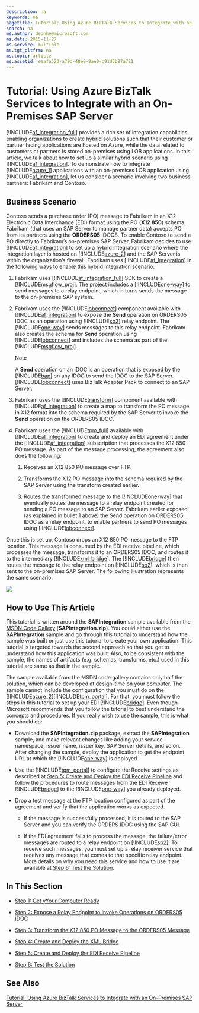 ```yaml
---
description: na
keywords: na
pagetitle: Tutorial: Using Azure BizTalk Services to Integrate with an On-Premises SAP Server
search: na
ms.author: deonhe@microsoft.com
ms.date: 2015-11-27
ms.service: multiple
ms.tgt_pltfrm: na
ms.topic: article
ms.assetid: eeafa523-a79d-48e0-9ae0-c91d5b87a721
---
```

# Tutorial: Using Azure BizTalk Services to Integrate with an On-Premises SAP Server
[!INCLUDE[af_integration_full](/Token/af_integration_full_md.md)] provides a rich set of integration capabilities enabling organizations to create hybrid solutions such that their customer or partner facing applications are hosted on Azure, while the data related to customers or partners is stored on-premises using LOB applications. In this article, we talk about how to set up a similar hybrid scenario using [!INCLUDE[af_integration](/Token/af_integration_md.md)]. To demonstrate how to integrate [!INCLUDE[azure_1](/Token/azure_1_md.md)] applications with an on-premises LOB application using [!INCLUDE[af_integration](/Token/af_integration_md.md)], let us consider a scenario involving two business partners: Fabrikam and Contoso.

## Business Scenario
Contoso sends a purchase order (PO) message to Fabrikam in an X12 Electronic Data Interchange (EDI) format using the PO (**X12 850**) schema. Fabrikam (that uses an SAP Server to manage partner data) accepts PO from its partners using the **ORDERS05** IDOCS. To enable Contoso to send a PO directly to Fabrikam’s on-premises SAP Server, Fabrikam decides to use [!INCLUDE[af_integration](/Token/af_integration_md.md)] to set up a hybrid integration scenario where the integration layer is hosted on [!INCLUDE[azure_2](/Token/azure_2_md.md)] and the SAP Server is within the organization’s firewall. Fabrikam uses [!INCLUDE[af_integration](/Token/af_integration_md.md)] in the following ways to enable this hybrid integration scenario:

1. Fabrikam uses [!INCLUDE[af_integration_full](/Token/af_integration_full_md.md)] SDK to create a [!INCLUDE[msgflow_proj](/Token/msgflow_proj_md.md)]. The project includes a [!INCLUDE[one-way](/Token/one-way_md.md)] to send messages to a relay endpoint, which in turns sends the message to the on-premises SAP system.

2. Fabrikam uses the [!INCLUDE[lobconnect](/Token/lobconnect_md.md)] component available with [!INCLUDE[af_integration](/Token/af_integration_md.md)] to expose the **Send** operation on ORDERS05 IDOC as an operation using [!INCLUDE[sb2](/Token/sb2_md.md)] relay endpoint. The [!INCLUDE[one-way](/Token/one-way_md.md)] sends messages to this relay endpoint. Fabrikam also creates the schema for **Send** operation using [!INCLUDE[lobconnect](/Token/lobconnect_md.md)] and includes the schema as part of the [!INCLUDE[msgflow_proj](/Token/msgflow_proj_md.md)].

   > [!NOTE]
   > A **Send** operation on an IDOC is an operation that is exposed by the [!INCLUDE[bap](/Token/bap_md.md)] on any IDOC to send the IDOC to the SAP Server. [!INCLUDE[lobconnect](/Token/lobconnect_md.md)] uses BizTalk Adapter Pack to connect to an SAP Server.

3. Fabrikam uses the [!INCLUDE[transform](/Token/transform_md.md)] component available with [!INCLUDE[af_integration](/Token/af_integration_md.md)] to create a map to transform the PO message in X12 format into the schema required by the SAP Server to invoke the **Send** operation on the ORDERS05 IDOC.

4. Fabrikam uses the [!INCLUDE[tpm_full](/Token/tpm_full_md.md)] available with [!INCLUDE[af_integration](/Token/af_integration_md.md)] to create and deploy an EDI agreement under the [!INCLUDE[af_integration](/Token/af_integration_md.md)] subscription that processes the X12 850 PO message. As part of the message processing, the agreement also does the following:

   1. Receives an X12 850 PO message over FTP.

   2. Transforms the X12 PO message into the schema required by the SAP Server using the transform created earlier.

   3. Routes the transformed message to the [!INCLUDE[one-way](/Token/one-way_md.md)] that eventually routes the message to a relay endpoint created for sending a PO message to an SAP Server. Fabrikam earlier exposed (as explained in bullet 1 above) the Send operation on ORDERS05 IDOC as a relay endpoint, to enable partners to send PO messages using [!INCLUDE[lobconnect](/Token/lobconnect_md.md)].

Once this is set up, Contoso drops an X12 850 PO message to the FTP location. This message is consumed by the EDI receive pipeline, which processes the message, transforms it to an ORDERS05 IDOC, and routes it to the intermediary [!INCLUDE[xml_bridge](/Token/xml_bridge_md.md)]. The [!INCLUDE[bridge](/Token/bridge_md.md)] then routes the message to the relay endpoint on [!INCLUDE[sb2](/Token/sb2_md.md)], which is then sent to the on-premises SAP Server. The following illustration represents the same scenario.

![](/Image/AFINT_PG_Scenario.gif)

## How to Use This Article
This tutorial is written around the **SAPIntegration** sample available from the [MSDN Code Gallery](http://go.microsoft.com/fwlink/?LinkId=241990) (**SAPIntegration.zip**). You could either use the **SAPIntegration** sample and go through this tutorial to understand how the sample was built or just use this tutorial to create your own application. This tutorial is targeted towards the second approach so that you get to understand how this application was built. Also, to be consistent with the sample, the names of artifacts (e.g. schemas, transforms, etc.) used in this tutorial are same as that in the sample.

The sample available from the MSDN code gallery contains only half the solution, which can be developed at design-time on your computer. The sample cannot include the configuration that you must do on the [!INCLUDE[azure_2](/Token/azure_2_md.md)][!INCLUDE[tpm_portal](/Token/tpm_portal_md.md)]. For that, you must follow the steps in this tutorial to set up your EDI [!INCLUDE[bridge](/Token/bridge_md.md)]. Even though Microsoft recommends that you follow the tutorial to best understand the concepts and procedures. If you really wish to use the sample, this is what you should do:

- Download the **SAPIntegration.zip** package, extract the **SAPIntegration** sample, and make relevant changes like adding your service namespace, issuer name, issuer key, SAP Server details, and so on. After changing the sample, deploy the application to get the endpoint URL at which the [!INCLUDE[one-way](/Token/one-way_md.md)] is deployed.

- Use the [!INCLUDE[tpm_portal](/Token/tpm_portal_md.md)] to configure the Receive settings as described at [Step 5: Create and Deploy the EDI Receive Pipeline](/Topic/Step_5__Create_and_Deploy_the_EDI_Receive_Pipeline.md) and follow the procedures to route messages from the EDI Receive [!INCLUDE[bridge](/Token/bridge_md.md)] to the [!INCLUDE[one-way](/Token/one-way_md.md)] you already deployed.

- Drop a test message at the FTP location configured as part of the agreement and verify that the application works as expected.

   - If the message is successfully processed, it is routed to the SAP Server and you can verify the ORDERS IDOC using the SAP GUI.

   - If the EDI agreement fails to process the message, the failure/error messages are routed to a relay endpoint on [!INCLUDE[sb2](/Token/sb2_md.md)]. To receive such messages, you must set up a relay receiver service that receives any message that comes to that specific relay endpoint.  More details on why you need this service and how to use it are available at [Step 6: Test the Solution](/Topic/Step_6__Test_the_Solution.md).

## In This Section

- [Step 1: Get yYour Computer Ready](/Topic/Step_1__Get_yYour_Computer_Ready.md)

- [Step 2: Expose a Relay Endpoint to Invoke Operations on ORDERS05 IDOC](/Topic/Step_2__Expose_a_Relay_Endpoint_to_Invoke_Operations_on_ORDERS05_IDOC.md)

- [Step 3: Transform the X12 850 PO Message to the ORDERS05 Message](/Topic/Step_3__Transform_the_X12_850_PO_Message_to_the_ORDERS05_Message.md)

- [Step 4: Create and Deploy the XML Bridge](/Topic/Step_4__Create_and_Deploy_the_XML_Bridge.md)

- [Step 5: Create and Deploy the EDI Receive Pipeline](/Topic/Step_5__Create_and_Deploy_the_EDI_Receive_Pipeline.md)

- [Step 6: Test the Solution](/Topic/Step_6__Test_the_Solution.md)

## See Also
[Tutorial: Using Azure BizTalk Services to Integrate with an On-Premises SAP Server](/Topic/Tutorial__Using_Azure_BizTalk_Services_to_Integrate_with_an_On-Premises_SAP_Server.md)


